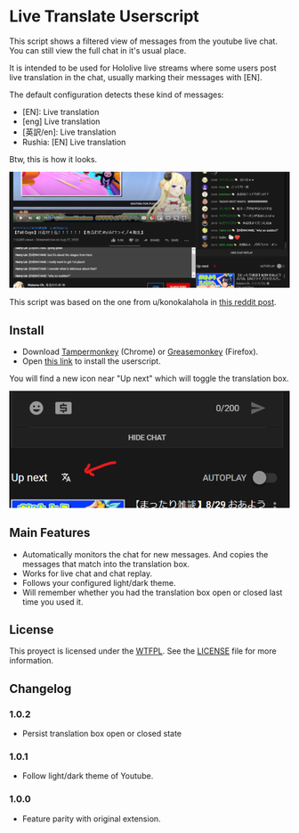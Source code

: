 # Live Translate Userscript

This script shows a filtered view of messages from the youtube live chat. You
can still view the full chat in it's usual place.

It is intended to be used for Hololive live streams where some users post live
translation in the chat, usually marking their messages with [EN].

The default configuration detects these kind of messages:

- [EN]: Live translation
- [eng] Live translation
- [英訳/en]: Live translation
- Rushia: [EN] Live translation

Btw, this is how it looks.

![Screenshot](./readme-assets/main.png)

This script was based on the one from u/konokalahola in
[this reddit post](https://www.reddit.com/r/Hololive/comments/ig9dxn/live_translation_extension_for_google_chrome/).

## Install

- Download [Tampermonkey](https://chrome.google.com/webstore/detail/tampermonkey/dhdgffkkebhmkfjojejmpbldmpobfkfo?hl=en) (Chrome) or [Greasemonkey](https://addons.mozilla.org/en-US/firefox/addon/greasemonkey/) (Firefox).
- Open [this link](https://github.com/kebien6020/live-translate-userscript/raw/master/dist/live-translate.user.js) to install the userscript.

You will find a new icon near "Up next" which will toggle the translation box.

![Location of the button](./readme-assets/button.png)

## Main Features

- Automatically monitors the chat for new messages. And copies the messages that
  match into the translation box.
- Works for live chat and chat replay.
- Follows your configured light/dark theme.
- Will remember whether you had the translation box open or closed last time you
  used it.

## License

This proyect is licensed under the [WTFPL](http://www.wtfpl.net/). See the
[LICENSE](./LICENSE) file for more information.

## Changelog

### 1.0.2
- Persist translation box open or closed state

### 1.0.1
- Follow light/dark theme of Youtube.

### 1.0.0
- Feature parity with original extension.
